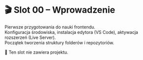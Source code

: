 # 🎬 Slot 00 – Wprowadzenie

Pierwsze przygotowania do nauki frontendu.  
Konfiguracja środowiska, instalacja edytora (VS Code), aktywacja rozszerzeń (Live Server).  
Początek tworzenia struktury folderów i repozytoriów.

📌 Ten slot nie zawiera projektu.
